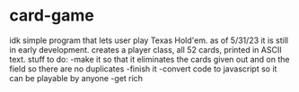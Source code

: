 # card-game
idk
simple program that lets user play Texas Hold'em. 
as of 5/31/23 it is still in early development.
creates a player class, all 52 cards, printed in ASCII text.
stuff to do: 
-make it so that it eliminates the cards given out and on the field so there are no duplicates 
-finish it
-convert code to javascript so it can be playable by anyone 
-get rich

